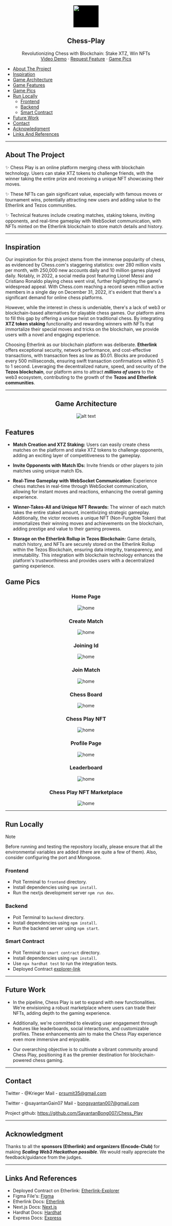 <p align = "center"> 
  <img src="./frontend/public/logo.png" height="70" width="80" style="background-color: black; display: inline-block;">
  <h2 align="center">Chess-Play</h2>
</p align = "center">
  <p align="center">
Revolutionizing Chess with Blockchain: Stake XTZ, Win NFTs     <br />
    <a href="https://youtu.be/7lgVWYOOpH0">Video Demo</a>
    ·
    <a href="https://github.com/SayantanBong007/Chess_Play/issues">Request Feature</a>
    ·
    <a href="#game-pics">Game Pics</a>
  </p>

- [About The Project](#about-the-project)
- [Inspiration](#inspiration)
- [Game Architecture](#game-architecture)
- [Game Features](#features)
- [Game Pics](#game-pics)
- [Run Locally](#run-locally)
  - [Frontend](#frontend)
  - [Backend](#backend)
  - [Smart Contract](#smart-contract)
- [Future Work](#future-work)
- [Contact](#contact)
- [Acknowledgment](#acknowledgment)
- [Links And References](#links-and-references)

---

## About The Project
✨ Chess Play is an online platform merging chess with blockchain technology. Users can stake XTZ tokens to challenge friends, with the winner taking the entire prize and receiving a unique NFT showcasing their moves.

✨ These NFTs can gain significant value, especially with famous moves or tournament wins, potentially attracting new users and adding value to the Etherlink and Tezos communities.

✨ Technical features include creating matches, staking tokens, inviting opponents, and real-time gameplay with WebSocket communication, with NFTs minted on the Etherlink blockchain to store match details and history.

---
## Inspiration

Our inspiration for this project stems from the immense popularity of chess, as evidenced by Chess.com's staggering statistics: over 280 million visits per month, with 250,000 new accounts daily and 10 million games played daily. Notably, in 2022, a social media post featuring Lionel Messi and Cristiano Ronaldo playing chess went viral, further highlighting the game's widespread appeal. With Chess.com reaching a record seven million active members in a single day on December 31, 2022, it's evident that there's a significant demand for online chess platforms.

However, while the interest in chess is undeniable, there's a lack of web3 or blockchain-based alternatives for playable chess games. Our platform aims to fill this gap by offering a unique twist on traditional chess. By integrating **XTZ token staking** functionality and rewarding winners with NFTs that immortalize their special moves and tricks on the blockchain, we provide users with a novel and engaging experience.

Choosing Etherlink as our blockchain platform was deliberate. **Etherlink** offers exceptional security, network performance, and cost-effective transactions, with transaction fees as low as $0.01. Blocks are produced every 500 milliseconds, ensuring swift transaction confirmations within 0.5 to 1 second. Leveraging the decentralized nature, speed, and security of the **Tezos blockchain**, our platform aims to attract ***millions of users*** to the web3 ecosystem, contributing to the growth of the **Tezos and Etherlink communities**.
***

<center>

## Game Architecture
![alt text](/assets/Flow-chart.png)

</center>

## Features

- **Match Creation and XTZ Staking:** Users can easily create chess matches on the platform and stake XTZ tokens to challenge opponents, adding an exciting layer of competitiveness to the gameplay.

- **Invite Opponents with Match IDs:** Invite friends or other players to join matches using unique match IDs.

- **Real-Time Gameplay with WebSocket Communication:** Experience chess matches in real-time through WebSocket communication, allowing for instant moves and reactions, enhancing the overall gaming experience.

- **Winner-Takes-All and Unique NFT Rewards:** The winner of each match takes the entire staked amount, incentivizing strategic gameplay. Additionally, the victor receives a unique NFT (Non-Fungible Token) that immortalizes their winning moves and achievements on the blockchain, adding prestige and value to their gaming prowess.

- **Storage on the Etherlink Rollup in Tezos Blockchain:** Game details, match history, and NFTs are securely stored on the Etherlink Rollup within the Tezos Blockchain, ensuring data integrity, transparency, and immutability. This integration with blockchain technology enhances the platform's trustworthiness and provides users with a decentralized gaming experience.


## Game Pics

<center>

<h3>Home Page </h3>

![home](/assets/home-page.png)

<center>

<h3>Create Match</h3>

![home](/assets/create-match.png)



<h3>Joining Id</h3>

![home](/assets/joining-id.png)


<h3>Join Match </h3>

![home](/assets/Join-match.png)

</center>

<h3>Chess Board </h3>

![home](/assets/Chess-Board.png)

<h3>Chess Play NFT </h3>

![home](/assets/download.png)

<h3>Profile Page </h3>

![home](/assets/Profile.png)

<h3>Leaderboard </h3>

![home](/assets/leader-board.png)

<h3>Chess Play NFT Marketplace </h3>

![home](/assets/Marketplace.png)

</center>


---
## Run Locally

> [!NOTE]  
> Before running and testing the repository locally, please ensure that all the environmental variables are added (there are quite a few of them). 
> Also, consider configuring the port and Mongoose.

### Frontend
- Poit Terminal to `frontend` directory.
- Install dependencies using `npm install`.
- Run the nextjs development server `npm run dev`.

### Backend
- Poit Terminal to `backend` directory.
- Install dependencies using `npm install`.
- Run the backend server using `npm start`.

### Smart Contract
- Poit Terminal to `smart contract` directory.
- Install dependencies using `npm install`.
- Use `npx hardhat test` to run the integration tests.
- Deployed Contract [explorer-link](https://testnet-explorer.etherlink.com/address/0x8Fa642A1c807b71CBe6F73dA1343e090A4E18B1d)

---
## Future Work 
- In the pipeline, Chess Play is set to expand with new functionalities. We're envisioning a robust marketplace where users can trade their NFTs, adding depth to the gaming experience.

- Additionally, we're committed to elevating user engagement through features like leaderboards, social interactions, and customizable profiles. These enhancements aim to make the Chess Play experience even more immersive and enjoyable.

- Our overarching objective is to cultivate a vibrant community around Chess Play, positioning it as the premier destination for blockchain-powered chess gaming.

---

## Contact
Twitter - @Krieger Mail - prsumit35@gmail.com

Twitter - @sayantanGain07 Mail - bongsyantan007@gmail.com

Project github: https://github.com/SayantanBong007/Chess_Play

---

## Acknowledgment

Thanks to all the **sponsors (Etherlink) and organizers (Encode-Club)** for making ***Scaling Web3
Hackathon possible***. We would really appreciate the feedback/guidance from the judges.

---

## Links And References
- Deployed Contract on Etherlink: [Etherlink-Explorer](https://testnet-explorer.etherlink.com/address/0x8Fa642A1c807b71CBe6F73dA1343e090A4E18B1d)
- Figma File's: [Figma](https://www.figma.com/file/XPbq8iZ7Zsw61kPruJltky/Untitled?type=design&node-id=0%3A1&mode=design&t=yZUiQ0vIaGyFlwt0-1)
- Etherlink Docs: [Etherlink](https://docs.etherlink.com/)
- Next.js Docs: [Next.js](https://nextjs.org/)
- Hardhat Docs: [Hardhat](https://hardhat.org/hardhat-runner/docs/getting-started)
- Express Docs: [Express](https://expressjs.com/)